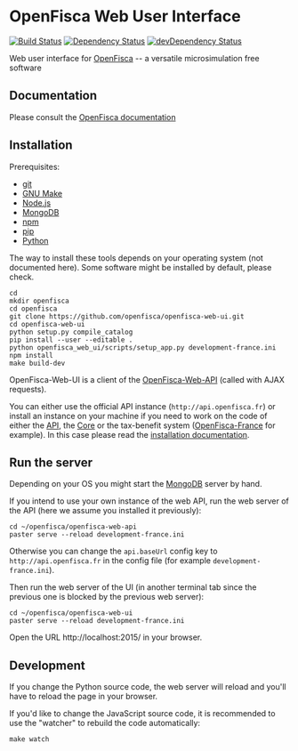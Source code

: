 # OpenFisca Web User Interface

[![Build Status](https://travis-ci.org/openfisca/openfisca-web-ui.svg?branch=master)](https://travis-ci.org/openfisca/openfisca-web-ui)
[![Dependency Status](https://david-dm.org/openfisca/openfisca-web-ui.svg)](https://david-dm.org/openfisca/openfisca-web-ui)
[![devDependency Status](https://david-dm.org/openfisca/openfisca-web-ui/dev-status.svg)](https://david-dm.org/openfisca/openfisca-web-ui#info=devDependencies)

Web user interface for [OpenFisca](http://www.openfisca.fr/) -- a versatile microsimulation free software

## Documentation

Please consult the [OpenFisca documentation](http://www.openfisca.fr/documentation)

## Installation

Prerequisites:

* [git](http://git-scm.com)
* [GNU Make](http://www.gnu.org/software/make/)
* [Node.js](http://nodejs.org/)
* [MongoDB](http://www.mongodb.org/)
* [npm](https://www.npmjs.com/)
* [pip](https://pip.pypa.io/)
* [Python](https://www.python.org/)

The way to install these tools depends on your operating system (not documented here).
Some software might be installed by default, please check.

```
cd
mkdir openfisca
cd openfisca
git clone https://github.com/openfisca/openfisca-web-ui.git
cd openfisca-web-ui
python setup.py compile_catalog
pip install --user --editable .
python openfisca_web_ui/scripts/setup_app.py development-france.ini
npm install
make build-dev
```

OpenFisca-Web-UI is a client of the [OpenFisca-Web-API](https://github.com/openfisca/openfisca-web-api)
(called with AJAX requests).

You can either use the official API instance (`http://api.openfisca.fr`) or install an instance on your machine
if you need to work on the code of either the [API](https://github.com/openfisca/openfisca-web-api),
the [Core](https://github.com/openfisca/openfisca-core)
or the tax-benefit system ([OpenFisca-France](https://github.com/openfisca/openfisca-france) for example).
In this case please read the [installation documentation](http://www.openfisca.fr/installation).

## Run the server

Depending on your OS you might start the [MongoDB](http://www.mongodb.org/) server by hand.

If you intend to use your own instance of the web API, run the web server of the API
(here we assume you installed it previously):

```
cd ~/openfisca/openfisca-web-api
paster serve --reload development-france.ini
```

Otherwise you can change the `api.baseUrl` config key to `http://api.openfisca.fr` in the config file
(for example `development-france.ini`).

Then run the web server of the UI (in another terminal tab since the previous one is blocked by the previous web server):

```
cd ~/openfisca/openfisca-web-ui
paster serve --reload development-france.ini
```

Open the URL http://localhost:2015/ in your browser.

## Development

If you change the Python source code, the web server will reload and you'll have to reload the page in your browser.

If you'd like to change the JavaScript source code, it is recommended to use the "watcher" to rebuild the code automatically:

	make watch

